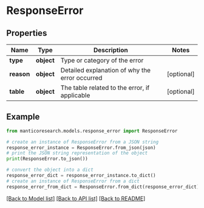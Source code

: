 # ResponseError


## Properties

Name | Type | Description | Notes
------------ | ------------- | ------------- | -------------
**type** | **object** | Type or category of the error | 
**reason** | **object** | Detailed explanation of why the error occurred | [optional] 
**table** | **object** | The table related to the error, if applicable | [optional] 

## Example

```python
from manticoresearch.models.response_error import ResponseError

# create an instance of ResponseError from a JSON string
response_error_instance = ResponseError.from_json(json)
# print the JSON string representation of the object
print(ResponseError.to_json())

# convert the object into a dict
response_error_dict = response_error_instance.to_dict()
# create an instance of ResponseError from a dict
response_error_from_dict = ResponseError.from_dict(response_error_dict)
```
[[Back to Model list]](../README.md#documentation-for-models) [[Back to API list]](../README.md#documentation-for-api-endpoints) [[Back to README]](../README.md)


